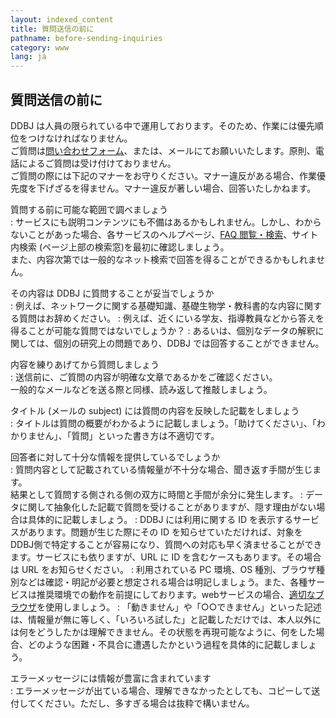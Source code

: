 ```yaml
---
layout: indexed_content
title: 質問送信の前に
pathname: before-sending-inquiries
category: www
lang: ja
---
```


## 質問送信の前に

DDBJ は人員の限られている中で運用しております。そのため、作業には優先順位をつけなければなりません。  
ご質問は[問い合わせフォーム](/contact-ddbj.html)、または、メールにてお願いいたします。原則、電話によるご質問は受け付けておりません。  
ご質問の際には下記のマナーをお守りください。マナー違反がある場合、作業優先度を下げざるを得ません。マナー違反が著しい場合、回答いたしかねます。

質問する前に可能な範囲で調べましょう  
: サービスにも説明コンテンツにも不備はあるかもしれません。しかし、わからないことがあった場合、各サービスのヘルプページ、[FAQ 閲覧・検索](/faq/ja/index.html)、サイト内検索 (ページ上部の検索窓)を最初に確認しましょう｡<br>また、内容次第では一般的なネット検索で回答を得ることができるかもしれません。

その内容は DDBJ に質問することが妥当でしょうか  
: 例えば、ネットワークに関する基礎知識、基礎生物学・教科書的な内容に関する質問はお辞めください。
: 例えば、近くにいる学友、指導教員などから答えを得ることが可能な質問ではないでしょうか？
: あるいは、個別なデータの解釈に関しては、個別の研究上の問題であり、DDBJ では回答することができません。

内容を練りあげてから質問しましょう  
: 送信前に、ご質問の内容が明確な文章であるかをご確認ください。<br>一般的なメールなどを送る際と同様、読み返して推敲しましょう。

タイトル (メールの subject) には質問の内容を反映した記載をしましょう  
: タイトルは質問の概要がわかるように記載しましょう。「助けてください」、「わかりません」、「質問」といった書き方は不適切です。

回答者に対して十分な情報を提供しているでしょうか  
: 質問内容として記載されている情報量が不十分な場合、聞き返す手間が生じます。<br>結果として質問する側される側の双方に時間と手間が余分に発生します。
: データに関して抽象化した記載で質問を受けることがありますが、隠す理由がない場合は具体的に記載しましょう。
: DDBJ には利用に関する ID を表示するサービスがあります。問題が生じた際にその ID を知らせていただければ、対象を DDBJ側で特定することが容易になり、質問への対応も早く済ませることができます。サービスにも依りますが、URL に ID を含むケースもあります。その場合は URL をお知らせください。
: 利用されている PC 環境、OS 種別、ブラウザ種別などは確認・明記が必要と想定される場合は明記しましょう。また、各種サービスは推奨環境での動作を前提にしております。webサービスの場合、[適切なブラウザ](/faq/ja/recommended-os-browser.html)を使用しましょう。
: 「動きません」や「○○できません」といった記述は、情報量が無に等しく、「いろいろ試した」と記載しただけでは、本人以外には何をどうしたかは理解できません。その状態を再現可能なように、何をした場合、どのような困難・不具合に遭遇したかという過程を具体的に記載しましょう。

エラーメッセージには情報が豊富に含まれています  
: エラーメッセージが出ている場合、理解できなかったとしても、コピーして送付してください。ただし、多すぎる場合は抜粋で構いません。
